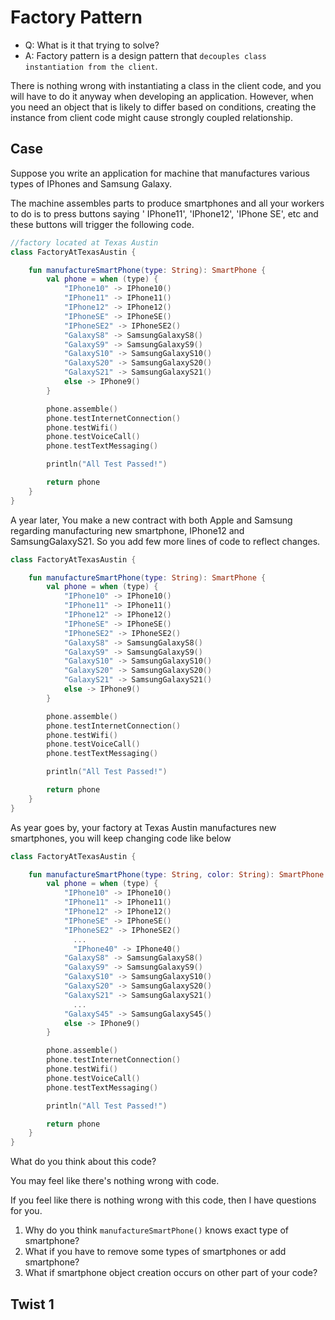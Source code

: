 # Factory Pattern

- Q: What is it that trying to solve?
- A: Factory pattern is a design pattern that `decouples class instantiation from the client`.

There is nothing wrong with instantiating a class in the client code, and you will have to do it anyway when developing
 an application. However, when you need an object that is likely to differ based on conditions, creating the instance
from client code might cause strongly coupled relationship.

## Case
Suppose you write an application for machine that manufactures various types of IPhones and Samsung Galaxy.

The machine assembles parts to produce smartphones and all your workers to do is to press buttons saying '
IPhone11', 'IPhone12', 'IPhone SE', etc and these buttons will trigger the following code.

```kotlin
//factory located at Texas Austin
class FactoryAtTexasAustin {

    fun manufactureSmartPhone(type: String): SmartPhone {
        val phone = when (type) {
            "IPhone10" -> IPhone10()
            "IPhone11" -> IPhone11()
            "IPhone12" -> IPhone12()
            "IPhoneSE" -> IPhoneSE()
            "IPhoneSE2" -> IPhoneSE2()
            "GalaxyS8" -> SamsungGalaxyS8()
            "GalaxyS9" -> SamsungGalaxyS9()
            "GalaxyS10" -> SamsungGalaxyS10()
            "GalaxyS20" -> SamsungGalaxyS20()
            "GalaxyS21" -> SamsungGalaxyS21()
            else -> IPhone9()
        }

        phone.assemble()
        phone.testInternetConnection()
        phone.testWifi()
        phone.testVoiceCall()
        phone.testTextMessaging()

        println("All Test Passed!")

        return phone
    }
}

```

A year later, You make a new contract with both Apple and Samsung regarding manufacturing new smartphone, IPhone12 and
SamsungGalaxyS21. So you add few more lines of code to reflect changes.

```kotlin
class FactoryAtTexasAustin {

    fun manufactureSmartPhone(type: String): SmartPhone {
        val phone = when (type) {
            "IPhone10" -> IPhone10()
            "IPhone11" -> IPhone11()
            "IPhone12" -> IPhone12()
            "IPhoneSE" -> IPhoneSE()
            "IPhoneSE2" -> IPhoneSE2()
            "GalaxyS8" -> SamsungGalaxyS8()
            "GalaxyS9" -> SamsungGalaxyS9()
            "GalaxyS10" -> SamsungGalaxyS10()
            "GalaxyS20" -> SamsungGalaxyS20()
            "GalaxyS21" -> SamsungGalaxyS21()
            else -> IPhone9()
        }

        phone.assemble()
        phone.testInternetConnection()
        phone.testWifi()
        phone.testVoiceCall()
        phone.testTextMessaging()

        println("All Test Passed!")

        return phone
    }
}
```
As year goes by, your factory at Texas Austin manufactures new smartphones, you will keep changing code like below
```kotlin
class FactoryAtTexasAustin {

    fun manufactureSmartPhone(type: String, color: String): SmartPhone {
        val phone = when (type) {
            "IPhone10" -> IPhone10()
            "IPhone11" -> IPhone11()
            "IPhone12" -> IPhone12()
            "IPhoneSE" -> IPhoneSE()
            "IPhoneSE2" -> IPhoneSE2()
              ...
              "IPhone40" -> IPhone40()
            "GalaxyS8" -> SamsungGalaxyS8()
            "GalaxyS9" -> SamsungGalaxyS9()
            "GalaxyS10" -> SamsungGalaxyS10()
            "GalaxyS20" -> SamsungGalaxyS20()
            "GalaxyS21" -> SamsungGalaxyS21()
              ...
            "GalaxyS45" -> SamsungGalaxyS45()
            else -> IPhone9()
        }

        phone.assemble()
        phone.testInternetConnection()
        phone.testWifi()
        phone.testVoiceCall()
        phone.testTextMessaging()

        println("All Test Passed!")

        return phone
    }
}
```
What do you think about this code?

You may feel like there's nothing wrong with code.

If you feel like there is nothing wrong with this code, then I have questions for you.

1. Why do you think `manufactureSmartPhone()` knows exact type of smartphone?
2. What if you have to remove some types of smartphones or add smartphone?
3. What if smartphone object creation occurs on other part of your code?



## Twist 1


